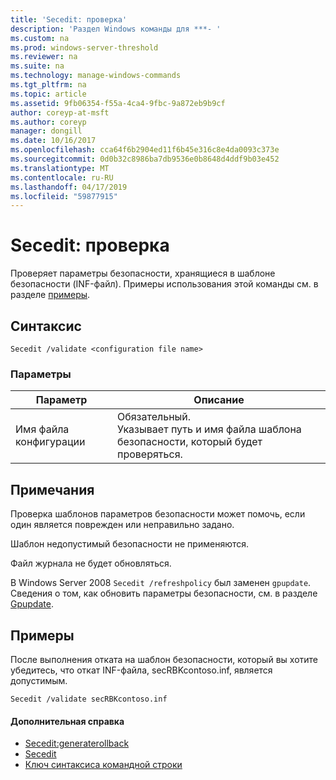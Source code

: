```yaml
---
title: 'Secedit: проверка'
description: 'Раздел Windows команды для ***- '
ms.custom: na
ms.prod: windows-server-threshold
ms.reviewer: na
ms.suite: na
ms.technology: manage-windows-commands
ms.tgt_pltfrm: na
ms.topic: article
ms.assetid: 9fb06354-f55a-4ca4-9fbc-9a872eb9b9cf
author: coreyp-at-msft
ms.author: coreyp
manager: dongill
ms.date: 10/16/2017
ms.openlocfilehash: cca64f6b2904ed11f6b45e316c8e4da0093c373e
ms.sourcegitcommit: 0d0b32c8986ba7db9536e0b8648d4ddf9b03e452
ms.translationtype: MT
ms.contentlocale: ru-RU
ms.lasthandoff: 04/17/2019
ms.locfileid: "59877915"
---
```

# <a name="seceditvalidate"></a>Secedit: проверка



Проверяет параметры безопасности, хранящиеся в шаблоне безопасности (INF-файл). Примеры использования этой команды см. в разделе [примеры](#BKMK_Examples).

## <a name="syntax"></a>Синтаксис

```
Secedit /validate <configuration file name>  

```

### <a name="parameters"></a>Параметры

|Параметр|Описание|
|---------|-----------|
|Имя файла конфигурации|Обязательный.</br>Указывает путь и имя файла шаблона безопасности, который будет проверяться.|

## <a name="remarks"></a>Примечания

Проверка шаблонов параметров безопасности может помочь, если один является поврежден или неправильно задано.

Шаблон недопустимый безопасности не применяются.

Файл журнала не будет обновляться.

В Windows Server 2008 `Secedit /refreshpolicy` был заменен `gpupdate`. Сведения о том, как обновить параметры безопасности, см. в разделе [Gpupdate](gpupdate.md).

## <a name="BKMK_Examples"></a>Примеры

После выполнения отката на шаблон безопасности, который вы хотите убедитесь, что откат INF-файла, secRBKcontoso.inf, является допустимым.
```
Secedit /validate secRBKcontoso.inf
```

#### <a name="additional-references"></a>Дополнительная справка

-   [Secedit:generaterollback](secedit-generaterollback.md)
-   [Secedit](secedit.md)
-   [Ключ синтаксиса командной строки](command-line-syntax-key.md)